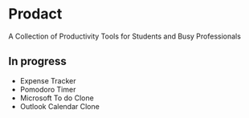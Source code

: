 # Prodact
A Collection of Productivity Tools for Students and Busy Professionals

## In progress
- Expense Tracker
- Pomodoro Timer
- Microsoft To do Clone
- Outlook Calendar Clone
